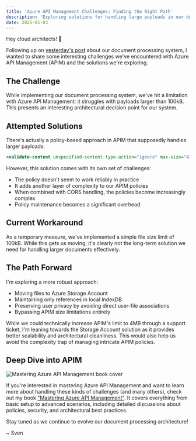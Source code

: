 ```yaml
---
title: 'Azure API Management Challenges: Finding the Right Path'
description: 'Exploring solutions for handling large payloads in our document processing system'
date: 2025-01-03
---
```


Hey cloud architects! 👋

Following up on [yesterday's post](/posts/2025/2025-01-02) about our document processing system, I wanted to share some interesting challenges we've encountered with Azure API Management (APIM) and the solutions we're exploring.

## The Challenge

While implementing our document processing system, we've hit a limitation with Azure API Management: it struggles with payloads larger than 100kB. This presents an interesting architectural decision point for our system.

## Attempted Solutions

There's actually a policy-based approach in APIM that supposedly handles larger payloads:

```xml
<validate-content unspecified-content-type-action="ignore" max-size="4194304" />
```

However, this solution comes with its own set of challenges:
- The policy doesn't seem to work reliably in practice
- It adds another layer of complexity to our APIM policies
- When combined with CORS handling, the policies become increasingly complex
- Policy maintenance becomes a significant overhead

## Current Workaround

As a temporary measure, we've implemented a simple file size limit of 100kB. While this gets us moving, it's clearly not the long-term solution we need for handling larger documents effectively.

## The Path Forward

I'm exploring a more robust approach:

- Moving files to Azure Storage Account
- Maintaining only references in local IndexDB
- Preserving user privacy by avoiding direct user-file associations
- Bypassing APIM size limitations entirely

While we could technically increase APIM's limit to 4MB through a support ticket, I'm leaning towards the Storage Account solution as it provides better scalability and architectural cleanliness. This would also help us avoid the complexity trap of managing intricate APIM policies.

## Deep Dive into APIM

![Mastering Azure API Management book cover](/assets/images/blog/apim.png)

If you're interested in mastering Azure API Management and want to learn more about handling these kinds of challenges (and many others), check out my book ["Mastering Azure API Management"](https://www.amazon.com/Mastering-Azure-API-Management-Implementing/dp/1484280105). It covers everything from basic setup to advanced scenarios, including detailed discussions about policies, security, and architectural best practices.

Stay tuned as we continue to evolve our document processing architecture!

~ Sven